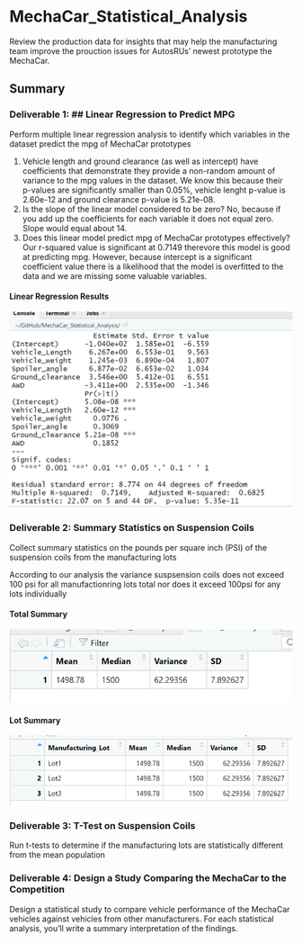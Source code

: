 # MechaCar_Statistical_Analysis
Review the production data for insights that may help the manufacturing team improve the prouction issues for AutosRUs’ newest prototype the MechaCar.

## Summary
### Deliverable 1: ## Linear Regression to Predict MPG
Perform multiple linear regression analysis to identify which variables in the dataset predict the mpg of MechaCar prototypes
1. Vehicle length and ground clearance (as well as intercept)  have coefficients that demonstrate they provide a non-random amount of variance to the mpg values in the dataset. We know this because their p-values are significantly smaller than 0.05%, vehicle lenght p-value is 2.60e-12 and ground clearance p-value is 5.21e-08.
2. Is the slope of the linear model considered to be zero? No, because if you add up the coefficients for each variable it does not equal zero. Slope would equal about 14.
3. Does this linear model predict mpg of MechaCar prototypes effectively? Our r-squared value is significant at 0.7149 therevore this model is good at predicting mpg. However, because intercept is a  significant coefficient value there is a likelihood that the model is overfitted to the data and we are missing some valuable variables.
#### Linear Regression Results
![image1](/Resources/image1.PNG)

### Deliverable 2: Summary Statistics on Suspension Coils
Collect summary statistics on the pounds per square inch (PSI) of the suspension coils from the manufacturing lots

According to our analysis the variance suspsension coils does not exceed 100 psi for all manufactionring lots total nor does it exceed 100psi for any lots individually
#### Total Summary 
![totalsummary](/Resources/totalsummary.PNG)
#### Lot Summary
![lotsummary](/Resources/lotsummary.PNG)


### Deliverable 3: T-Test on Suspension Coils
Run t-tests to determine if the manufacturing lots are statistically different from the mean population

### Deliverable 4: Design a Study Comparing the MechaCar to the Competition
Design a statistical study to compare vehicle performance of the MechaCar vehicles against vehicles from other manufacturers. For each statistical analysis, you’ll write a summary interpretation of the findings.
